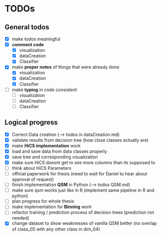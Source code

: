# TODOs

## General todos

* [x] make todos meaningful
* [x] __comment code__
  * [x] visualization
  * [x] dataCreation
  * [x] Classifier
* [x] make __proper notes__ of things that were already done
  * [x] visualization
  * [x] dataCreation
  * [x] Classifier
* [ ] make __typing__ in code consistent
  * [ ] visualization
  * [ ] dataCreation
  * [ ] Classifier

## Logical progress
* [x] Correct Data creation (--> todos in dataCreation.md)
* [x] validate results from decision tree (how close classes actually are)
* [x] make __HiCS implementation__ work
* [x] load and save data from data classes properly
* [x] save tree and corresponding visualization
* [x] make sure HiCS doesnt get to see more columns than its supposed to
* [ ] think about HiCS Parameters
* [ ] official paperwork for thesis (need to wait for Daniel to hear about approval of 
request)
* [ ] finish implementation __QSM__ in Python (--> todos QSM.md)
* [ ] make sure qsm works just like in R (implement same pipeline in R and python)
* [ ] plan progress for whole thesis
* [ ] make implementation for __Binning__ work
* [ ] refactor training / prediction process of decision trees (prediction not needed)
* [x] change dataset to show weaknesses of vanilla QSM better (no overlap of class_05
with any other class in dim_04)
